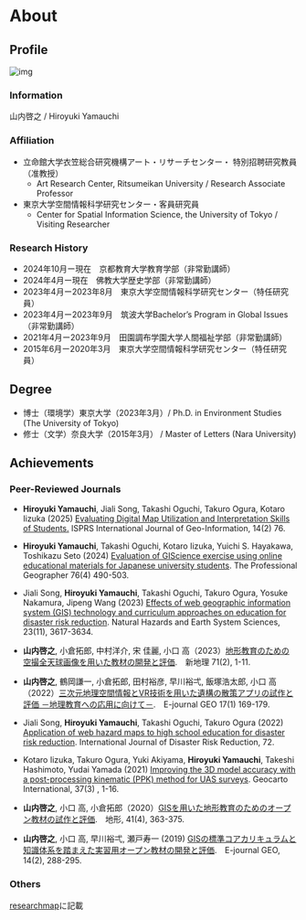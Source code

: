 # About

## Profile

![img](./img/yama.png)

### Information
山内啓之 / Hiroyuki Yamauchi

### Affiliation
- 立命館大学衣笠総合研究機構アート・リサーチセンター・ 特別招聘研究教員（准教授）
	- Art Research Center, Ritsumeikan University / Research Associate Professor
- 東京大学空間情報科学研究センター・客員研究員
	-  Center for Spatial Information Science, the University of Tokyo / Visiting Researcher
  
### Research History
- 2024年10月ー現在　京都教育大学教育学部（非常勤講師）
- 2024年4月ー現在　佛教大学歴史学部（非常勤講師）
- 2023年4月ー2023年8月　東京大学空間情報科学研究センター（特任研究員）
- 2023年4月ー2023年9月　筑波大学Bachelor’s Program in Global Issues（非常勤講師）
- 2021年4月ー2023年9月　田園調布学園大学人間福祉学部（非常勤講師）
- 2015年6月ー2020年3月　東京大学空間情報科学研究センター（特任研究員）

## Degree
- 博士（環境学）東京大学（2023年3月）/ Ph.D. in Environment Studies (The University of Tokyo)
- 修士（文学）奈良大学（2015年3月） / Master of Letters (Nara University)

## Achievements

### Peer-Reviewed Journals

- **Hiroyuki Yamauchi**, Jiali Song, Takashi Oguchi, Takuro Ogura, Kotaro Iizuka (2025) [Evaluating Digital Map Utilization and Interpretation Skills of Students.](https://www.mdpi.com/2220-9964/14/2/76) ISPRS International Journal of Geo-Information, 14(2) 76.
- **Hiroyuki Yamauchi**, Takashi Oguchi, Kotaro Iizuka, Yuichi S. Hayakawa, Toshikazu Seto (2024) [Evaluation of GIScience exercise using online educational materials for Japanese university students](https://www.tandfonline.com/doi/full/10.1080/00330124.2024.2341062). The Professional Geographer 76(4) 490-503.
- Jiali Song, **Hiroyuki Yamauchi**, Takashi Oguchi, Takuro Ogura, Yosuke Nakamura, Jipeng Wang (2023) [Effects of web geographic information system (GIS) technology and curriculum approaches on education for disaster risk reduction](https://egusphere.copernicus.org/preprints/2023/egusphere-2023-1036/). Natural Hazards and Earth System Sciences, 23(11), 3617-3634.
- **山内啓之**, 小倉拓郎, 中村洋介, 宋 佳麗, 小口 高（2023）[地形教育のための空撮全天球画像を用いた教材の開発と評価](https://www.jstage.jst.go.jp/article/newgeo/71/2/71_1/_article/-char/ja).　新地理 71(2), 1-11.
- **山内啓之**, 鶴岡謙一, 小倉拓郎, 田村裕彦, 早川裕弌, 飯塚浩太郎, 小口 高（2022）[三次元地理空間情報とVR技術を用いた遺構の散策アプリの試作と評価 －地理教育への応用に向けて－](https://www.jstage.jst.go.jp/article/ejgeo/17/1/17_169/_article/-char/ja/).　E-journal GEO 17(1) 169-179.
- Jiali Song, **Hiroyuki Yamauchi**, Takashi Oguchi, Takuro Ogura (2022) [Application of web hazard maps to high school education for disaster risk reduction](https://www.sciencedirect.com/science/article/abs/pii/S2212420922000851). 
International Journal of Disaster Risk Reduction, 72.
- Kotaro Iizuka, Takuro Ogura, Yuki Akiyama, **Hiroyuki Yamauchi**, Takeshi Hashimoto, Yudai Yamada (2021) [Improving the 3D model accuracy with a post-processing kinematic (PPK) method for UAS surveys](https://www.tandfonline.com/doi/abs/10.1080/10106049.2021.1882004). Geocarto International, 37(3) , 1-16.
- **山内啓之**, 小口 高, 小倉拓郎（2020）[GISを用いた地形教育のためのオープン教材の試作と評価](https://www.jstage.jst.go.jp/article/tjgu/41/4/41_363/_article/-char/ja/).　地形, 41(4), 363-375.
 
- **山内啓之**, 小口 高, 早川裕弌, 瀬戸寿一 (2019) [GISの標準コアカリキュラムと知識体系を踏まえた実習用オープン教材の開発と評価](https://www.jstage.jst.go.jp/article/ejgeo/14/2/14_288/_article/-char/ja/).　E-journal GEO, 14(2), 288-295.

### Others
[researchmap](https://researchmap.jp/hyamauchi)に記載

